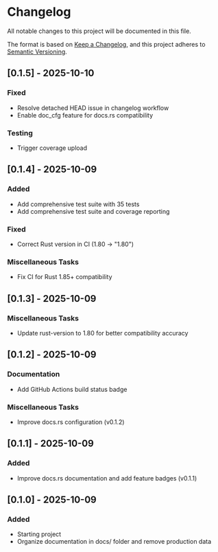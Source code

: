 # Changelog

All notable changes to this project will be documented in this file.

The format is based on [Keep a Changelog](https://keepachangelog.com/en/1.0.0/),
and this project adheres to [Semantic Versioning](https://semver.org/spec/v2.0.0.html).

## [0.1.5] - 2025-10-10

### Fixed

- Resolve detached HEAD issue in changelog workflow
- Enable doc_cfg feature for docs.rs compatibility

### Testing

- Trigger coverage upload

## [0.1.4] - 2025-10-09

### Added

- Add comprehensive test suite with 35 tests
- Add comprehensive test suite and coverage reporting

### Fixed

- Correct Rust version in CI (1.80 -> "1.80")

### Miscellaneous Tasks

- Fix CI for Rust 1.85+ compatibility

## [0.1.3] - 2025-10-09

### Miscellaneous Tasks

- Update rust-version to 1.80 for better compatibility accuracy

## [0.1.2] - 2025-10-09

### Documentation

- Add GitHub Actions build status badge

### Miscellaneous Tasks

- Improve docs.rs configuration (v0.1.2)

## [0.1.1] - 2025-10-09

### Added

- Improve docs.rs documentation and add feature badges (v0.1.1)

## [0.1.0] - 2025-10-09

### Added

- Starting project
- Organize documentation in docs/ folder and remove production data

<!-- generated by git-cliff -->
